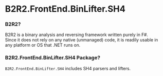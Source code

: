 # B2R2.FrontEnd.BinLifter.SH4

### B2R2?

B2R2 is a binary analysis and reversing framework written purely in F#. Since it
does not rely on any native (unmanaged) code, it is readily usable in any
platform or OS that .NET runs on.

### B2R2.FrontEnd.BinLifter.SH4 Package?

`B2R2.FrontEnd.BinLifter.SH4` includes SH4 parsers and lifters.
